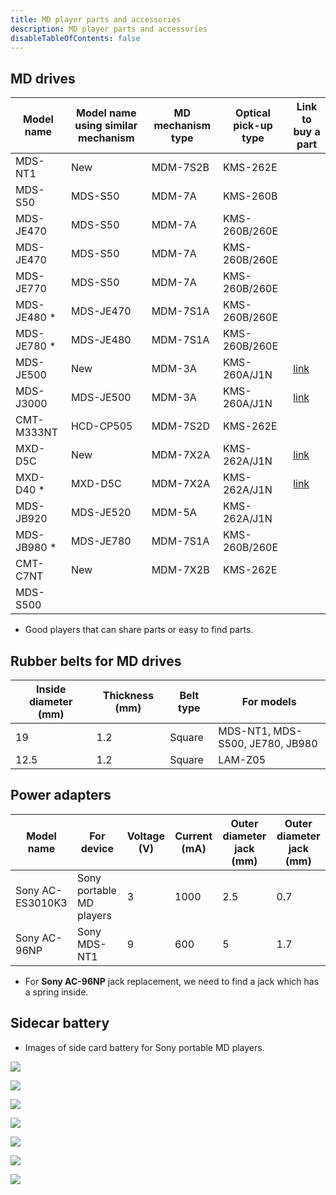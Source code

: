 ```yaml
---
title: MD player parts and accessories
description: MD player parts and accessories
disableTableOfContents: false
---
```


## MD drives

<!-- import Spreadsheet from '../../components/Spreadsheet';

<Spreadsheet /> -->

| Model name  | Model name using similar mechanism | MD mechanism type | Optical pick-up type | Link to buy a part |
|-------------|------------------------------------|-------------------|----------------------|--------------------|
| MDS-NT1     | New                                | MDM-7S2B          | KMS-262E             |                    |
| MDS-S50     | MDS-S50                            | MDM-7A            | KMS-260B             |                    |
| MDS-JE470   | MDS-S50                            | MDM-7A            | KMS-260B/260E        |                    |
| MDS-JE470   | MDS-S50                            | MDM-7A            | KMS-260B/260E        |                    |
| MDS-JE770   | MDS-S50                            | MDM-7A            | KMS-260B/260E        |                    |
| MDS-JE480 * | MDS-JE470                          | MDM-7S1A          | KMS-260B/260E        |                    |
| MDS-JE780 * | MDS-JE480                          | MDM-7S1A          | KMS-260B/260E        |                    |
| MDS-JE500   | New                                | MDM-3A            | KMS-260A/J1N         | [link][1]          |
| MDS-J3000   | MDS-JE500                          | MDM-3A            | KMS-260A/J1N         | [link][1]          |
| CMT-M333NT  | HCD-CP505                          | MDM-7S2D          | KMS-262E             |                    |
| MXD-D5C     | New                                | MDM-7X2A          | KMS-262A/J1N         | [link][2]          |
| MXD-D40 *   | MXD-D5C                            | MDM-7X2A          | KMS-262A/J1N         | [link][2]          |
| MDS-JB920   | MDS-JE520                          | MDM-5A            | KMS-262A/J1N         |                    |
| MDS-JB980 * | MDS-JE780                          | MDM-7S1A          | KMS-260B/260E        |                    |
| CMT-C7NT    | New                                | MDM-7X2B          | KMS-262E             |                    |
| MDS-S500    |                                    |                   |                      |                    |

* Good players that can share parts or easy to find parts.

[1]:https://alltroniccomputer.com.sg/products/audio-md-optical-pickup-assy-kms260a-mdm-31-md-mechanism
[2]:https://alltroniccomputer.com.sg/products/audio-md-optical-pickup-assy-kms260b-e-mdm-7s2a-md-mechanism

## Rubber belts for MD drives

| Inside diameter (mm) | Thickness (mm) | Belt type | For models             |
|----------------------|----------------|-----------|------------------------|
| 19                   | 1.2            | Square    | MDS-NT1, MDS-S500, JE780, JB980 |
| 12.5                 | 1.2            | Square    | LAM-Z05                |

## Power adapters

| Model name       | For device               | Voltage (V) | Current (mA) | Outer diameter jack (mm) | Outer diameter jack (mm) |
|------------------|--------------------------|-------------|--------------|--------------------------|--------------------------|
| Sony AC-ES3010K3 | Sony portable MD players | 3           | 1000         | 2.5                      | 0.7                      |
| Sony AC-96NP     | Sony MDS-NT1             | 9           | 600          | 5                        | 1.7                      |

- For **Sony AC-96NP** jack replacement, we need to find a jack which has a spring inside.

## Sidecar battery
- Images of side card battery for Sony portable MD players.

![](images/md-player-parts-and-accessories/sidecar-battery-01.png)

![](images/md-player-parts-and-accessories/sidecar-battery-02.png)

![](images/md-player-parts-and-accessories/sidecar-battery-03.png)

![](images/md-player-parts-and-accessories/sidecar-battery-04.png)

![](images/md-player-parts-and-accessories/sidecar-battery-05.png)

![](images/md-player-parts-and-accessories/sidecar-battery-06.png)

![](images/md-player-parts-and-accessories/sidecar-battery-07.png)
